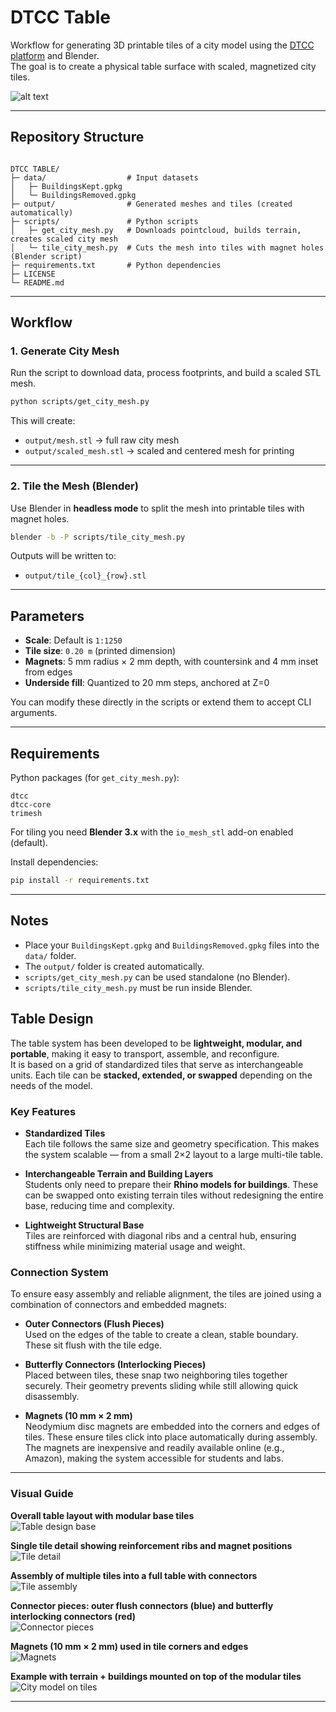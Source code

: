 # DTCC Table

Workflow for generating 3D printable tiles of a city model using the [DTCC platform](https://github.com/dtcc-platform/dtcc) and Blender.  
The goal is to create a physical table surface with scaled, magnetized city tiles.

![alt text](media/image.png)

---

## Repository Structure

```

DTCC TABLE/
├─ data/                  # Input datasets
│   ├─ BuildingsKept.gpkg
│   └─ BuildingsRemoved.gpkg
├─ output/                # Generated meshes and tiles (created automatically)
├─ scripts/               # Python scripts
│   ├─ get_city_mesh.py   # Downloads pointcloud, builds terrain, creates scaled city mesh
│   └─ tile_city_mesh.py  # Cuts the mesh into tiles with magnet holes (Blender script)
├─ requirements.txt       # Python dependencies
├─ LICENSE
└─ README.md

````

---

## Workflow

### 1. Generate City Mesh
Run the script to download data, process footprints, and build a scaled STL mesh.

```bash
python scripts/get_city_mesh.py
````

This will create:

* `output/mesh.stl` → full raw city mesh
* `output/scaled_mesh.stl` → scaled and centered mesh for printing

---

### 2. Tile the Mesh (Blender)

Use Blender in **headless mode** to split the mesh into printable tiles with magnet holes.

```bash
blender -b -P scripts/tile_city_mesh.py
```

Outputs will be written to:

* `output/tile_{col}_{row}.stl`

---

## Parameters

* **Scale**: Default is `1:1250`
* **Tile size**: `0.20 m` (printed dimension)
* **Magnets**: 5 mm radius × 2 mm depth, with countersink and 4 mm inset from edges
* **Underside fill**: Quantized to 20 mm steps, anchored at Z=0

You can modify these directly in the scripts or extend them to accept CLI arguments.

---

## Requirements

Python packages (for `get_city_mesh.py`):

```
dtcc
dtcc-core
trimesh
```

For tiling you need **Blender 3.x** with the `io_mesh_stl` add-on enabled (default).

Install dependencies:

```bash
pip install -r requirements.txt
```

---

## Notes

* Place your `BuildingsKept.gpkg` and `BuildingsRemoved.gpkg` files into the `data/` folder.
* The `output/` folder is created automatically.
* `scripts/get_city_mesh.py` can be used standalone (no Blender).
* `scripts/tile_city_mesh.py` must be run inside Blender.

## Table Design

The table system has been developed to be **lightweight, modular, and portable**, making it easy to transport, assemble, and reconfigure.  
It is based on a grid of standardized tiles that serve as interchangeable units. Each tile can be **stacked, extended, or swapped** depending on the needs of the model.

### Key Features

- **Standardized Tiles**  
  Each tile follows the same size and geometry specification. This makes the system scalable — from a small 2×2 layout to a large multi-tile table.  

- **Interchangeable Terrain and Building Layers**  
  Students only need to prepare their **Rhino models for buildings**. These can be swapped onto existing terrain tiles without redesigning the entire base, reducing time and complexity.  

- **Lightweight Structural Base**  
  Tiles are reinforced with diagonal ribs and a central hub, ensuring stiffness while minimizing material usage and weight.  

### Connection System

To ensure easy assembly and reliable alignment, the tiles are joined using a combination of connectors and embedded magnets:

- **Outer Connectors (Flush Pieces)**  
  Used on the edges of the table to create a clean, stable boundary. These sit flush with the tile edge.  

- **Butterfly Connectors (Interlocking Pieces)**  
  Placed between tiles, these snap two neighboring tiles together securely. Their geometry prevents sliding while still allowing quick disassembly.  

- **Magnets (10 mm × 2 mm)**  
  Neodymium disc magnets are embedded into the corners and edges of tiles. These ensure tiles click into place automatically during assembly.  
  The magnets are inexpensive and readily available online (e.g., Amazon), making the system accessible for students and labs.  

---

### Visual Guide

**Overall table layout with modular base tiles**  
![Table design base](media/image-1.png)

**Single tile detail showing reinforcement ribs and magnet positions**  
![Tile detail](media/image-2.png)

**Assembly of multiple tiles into a full table with connectors**  
![Tile assembly](media/image-3.png)

**Connector pieces: outer flush connectors (blue) and butterfly interlocking connectors (red)**  
![Connector pieces](media/image-4.png)

**Magnets (10 mm × 2 mm) used in tile corners and edges**  
![Magnets](media/image-5.png)

**Example with terrain + buildings mounted on top of the modular tiles**  
![City model on tiles](media/image.png)

---
